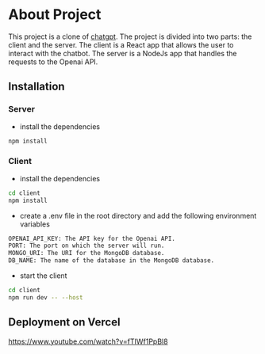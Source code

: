 # About Project
This project is a clone of [chatgpt](https://chat.openai.com/). The project is divided into two parts: the client and the server. The client is a React app that allows the user to interact with the chatbot. The server is a NodeJs app that handles the requests to the Openai API.

## Installation
### Server
* install the dependencies
```bash
npm install
```

### Client
* install the dependencies
```bash
cd client
npm install
```
* create a .env file in the root directory and add the following environment variables

```bash
OPENAI_API_KEY: The API key for the Openai API.
PORT: The port on which the server will run.
MONGO_URI: The URI for the MongoDB database.
DB_NAME: The name of the database in the MongoDB database.

```

* start the client
```bash
cd client
npm run dev -- --host
```

## Deployment on Vercel
https://www.youtube.com/watch?v=fTIWf1PpBl8

